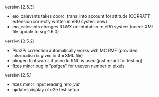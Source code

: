 
version [2.5.3]
 - ero_calevents takes coord. trans. into account for attitude
   (CORRATT extension correctly written in eRO system now)
 - ero_calevents changes RAWX orientatation to eRO system
   (needs XML file update to srg-1.6.0)

version [2.5.2]
  - Pha2Pi correction automatically works with MC RMF (provided 
    information is given in the XML file)
  - phogen tool warns if pseudo RNG is used (just meant for testing)
  - fixes minor bug in "psfgen" for uneven number of pixels

version [2.5.1]
  - fixes minor input reading "ero_vis"
  - updates display of e2e test setup
